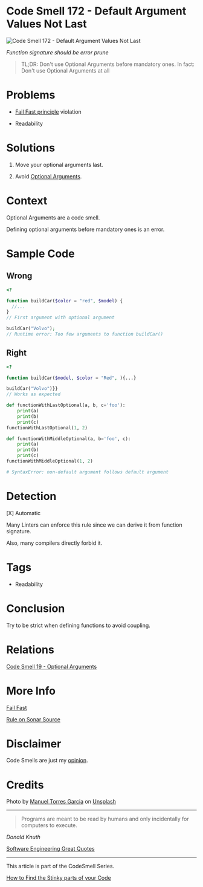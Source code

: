 # Code Smell 172 - Default Argument Values Not Last
            
![Code Smell 172 - Default Argument Values Not Last](Code%20Smell%20172%20-%20Default%20Argument%20Values%20Not%20Last.jpg)

*Function signature should be error prune*

> TL;DR: Don't use Optional Arguments before mandatory ones. In fact: Don't use Optional Arguments at all

# Problems

- [Fail Fast principle](https://github.com/mcsee/Software-Design-Articles/tree/main/Articles/Theory/Fail%20Fast/readme.md) violation

- Readability

# Solutions

1. Move your optional arguments last.

2. Avoid [Optional Arguments](https://github.com/mcsee/Software-Design-Articles/tree/main/Articles/Code%20Smells/Code%20Smell%2019%20-%20Optional%20Arguments/readme.md).

# Context

Optional Arguments are a code smell.

Defining optional arguments before mandatory ones is an error.

# Sample Code

## Wrong

[Gist Url]: # (https://gist.github.com/mcsee/ed058f746a6eefe2d303743cd82c6fb0)
```php
<?

function buildCar($color = "red", $model) {
  //...
}  
// First argument with optional argument

buildCar("Volvo");  
// Runtime error: Too few arguments to function buildCar()
```

## Right

[Gist Url]: # (https://gist.github.com/mcsee/a1cf6479f6b0820fb0843441b5ea7499)
```php
<?

function buildCar($model, $color = "Red", ){...}

buildCar("Volvo")}} 
// Works as expected
```

[Gist Url]: # (https://gist.github.com/mcsee/f70b209c640d706fdb0d87dacb7f2ee1)
```python
def functionWithLastOptional(a, b, c='foo'):
    print(a)
    print(b)
    print(c)
functionWithLastOptional(1, 2)

def functionWithMiddleOptional(a, b='foo', c):
    print(a)
    print(b)
    print(c)
functionWithMiddleOptional(1, 2)

# SyntaxError: non-default argument follows default argument
```

# Detection

[X] Automatic 

Many Linters can enforce this rule since we can derive it from function signature.

Also, many compilers directly forbid it.

# Tags

- Readability

# Conclusion

Try to be strict when defining functions to avoid coupling.

# Relations

[Code Smell 19 - Optional Arguments](https://github.com/mcsee/Software-Design-Articles/tree/main/Articles/Code%20Smells/Code%20Smell%2019%20-%20Optional%20Arguments/readme.md)

# More Info

[Fail Fast](https://github.com/mcsee/Software-Design-Articles/tree/main/Articles/Theory/Fail%20Fast/readme.md)

[Rule on Sonar Source](https://rules.sonarsource.com/php/type/Code%20Smell/RSPEC-1788)

# Disclaimer

Code Smells are just my [opinion](https://github.com/mcsee/Software-Design-Articles/tree/main/Articles/Blogging/I%20Wrote%20More%20than%2090%20Articles%20on%202021%20Here%20is%20What%20I%20Learned/readme.md).

# Credits

Photo by [Manuel Torres Garcia](https://unsplash.com/ja/@matoga) on [Unsplash](https://unsplash.com/s/photos/precipicio)
  
* * *

> Programs are meant to be read by humans and only incidentally for computers to execute.

_Donald Knuth_
 
[Software Engineering Great Quotes](https://github.com/mcsee/Software-Design-Articles/tree/main/Articles/Quotes/Software%20Engineering%20Great%20Quotes/readme.md)

* * *

This article is part of the CodeSmell Series.

[How to Find the Stinky parts of your Code](https://github.com/mcsee/Software-Design-Articles/tree/main/Articles/Code%20Smells/How%20to%20Find%20the%20Stinky%20parts%20of%20your%20Code/readme.md)